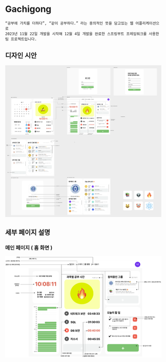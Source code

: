 # Gachigong
```
“공부에 가치를 더하다”, “같이 공부하다.” 라는 중의적인 뜻을 담고있는 웹 어플리케이션으로
2023년 11월 22일 개발을 시작해 12월 4일 개발을 완료한 스프링부트 프레임워크를 사용한
팀 프로젝트입니다.
```
## 디자인 시안
<img src="./img/gachigong.png" />

## 세부 페이지 설명
### 메인 페이지 ( 홈 화면 )
<img src="./img/gachigong_main.png" />
